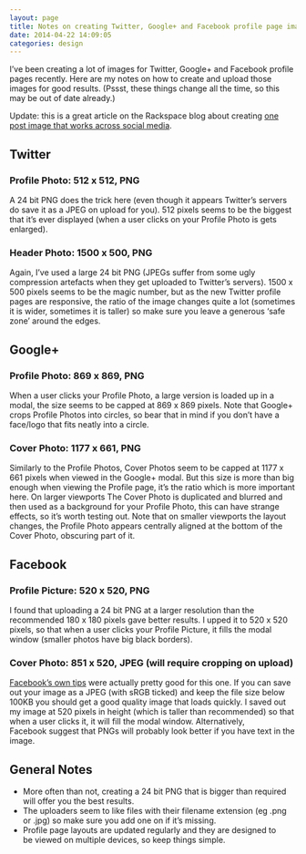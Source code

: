 ```yaml
---
layout: page 
title: Notes on creating Twitter, Google+ and Facebook profile page images
date: 2014-04-22 14:09:05
categories: design
---
```


I&#8217;ve been creating a lot of images for Twitter, Google+ and Facebook profile pages recently. Here are my notes on how to create and upload those images for good results. (Pssst, these things change all the time, so this may be out of date already.)

<!--more-->

Update: this is a great article on the Rackspace blog about creating [one post image that works across social media][1].

## Twitter

### Profile Photo: 512 x 512, PNG

A 24 bit PNG does the trick here (even though it appears Twitter’s servers do save it as a JPEG on upload for you). 512 pixels seems to be the biggest that it’s ever displayed (when a user clicks on your Profile Photo is gets enlarged).

### Header Photo: 1500 x 500, PNG

Again, I’ve used a large 24 bit PNG (JPEGs suffer from some ugly compression artefacts when they get uploaded to Twitter’s servers). 1500 x 500 pixels seems to be the magic number, but as the new Twitter profile pages are responsive, the ratio of the image changes quite a lot (sometimes it is wider, sometimes it is taller) so make sure you leave a generous ‘safe zone’ around the edges.

## Google+

### Profile Photo: 869 x 869, PNG

When a user clicks your Profile Photo, a large version is loaded up in a modal, the size seems to be capped at 869 x 869 pixels. Note that Google+ crops Profile Photos into circles, so bear that in mind if you don’t have a face/logo that fits neatly into a circle.

### Cover Photo: 1177 x 661, PNG

Similarly to the Profile Photos, Cover Photos seem to be capped at 1177 x 661 pixels when viewed in the Google+ modal. But this size is more than big enough when viewing the Profile page, it’s the ratio which is more important here. On larger viewports The Cover Photo is duplicated and blurred and then used as a background for your Profile Photo, this can have strange effects, so it’s worth testing out. Note that on smaller viewports the layout changes, the Profile Photo appears centrally aligned at the bottom of the Cover Photo, obscuring part of it.

## Facebook

### Profile Picture: 520 x 520, PNG

I found that uploading a 24 bit PNG at a larger resolution than the recommended 180 x 180 pixels gave better results. I upped it to 520 x 520 pixels, so that when a user clicks your Profile Picture, it fills the modal window (smaller photos have big black borders).

### Cover Photo: 851 x 520, JPEG (will require cropping on upload)

[Facebook’s own tips][2] were actually pretty good for this one. If you can save out your image as a JPEG (with sRGB ticked) and keep the file size below 100KB you should get a good quality image that loads quickly. I saved out my image at 520 pixels in height (which is taller than recommended) so that when a user clicks it, it will fill the modal window. Alternatively, Facebook suggest that PNGs will probably look better if you have text in the image.

## General Notes

  * More often than not, creating a 24 bit PNG that is bigger than required will offer you the best results.
  * The uploaders seem to like files with their filename extension (eg .png or .jpg) so make sure you add one on if it’s missing.
  * Profile page layouts are updated regularly and they are designed to be viewed on multiple devices, so keep things simple.

 [1]: http://www.rackspace.com/content/2015/02/20/one-image-to-rule-them-all-size-specs-to-work-across-social-media/
 [2]: https://www.facebook.com/help/www/125379114252045 "Cover Photo tips"